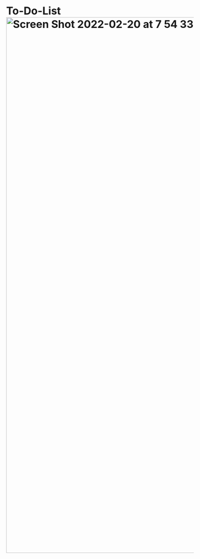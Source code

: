 # To-Do-List<img width="1440" alt="Screen Shot 2022-02-20 at 7 54 33 PM" src="https://user-images.githubusercontent.com/91064646/154872786-e0af3737-8a1c-4610-aa59-a8f8d8fc0305.png">

